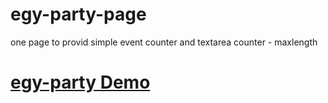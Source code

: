 # egy-party-page
 one page to provid simple event counter and textarea counter - maxlength
 <h1>
 <a href="http://egy-party-page.epizy.com/" target="_blank" >egy-party Demo</a>
 </h1>
